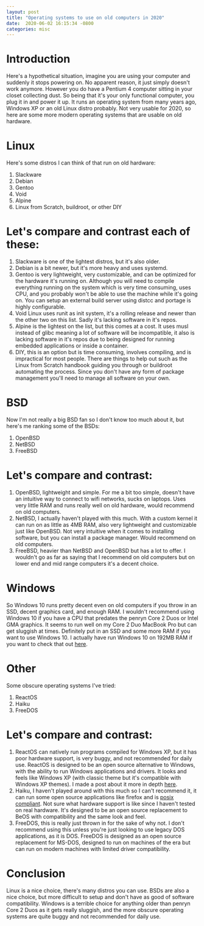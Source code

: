 ```yaml
---
layout:	post
title: "Operating systems to use on old computers in 2020"
date:  2020-06-02 16:15:34 -0800
categories: misc
---
```

# **Introduction**
Here's a hypothetical situation, imagine you are using your computer and suddenly it stops powering on. No apparent reason, it just simply doesn't work anymore. However you do have a Pentium 4 computer sitting in your closet collecting dust. So being that it's your only functional computer, you plug it in and power it up. It runs an operating system from many years ago, Windows XP or an old Linux distro probably. Not very usable for 2020, so here are some more modern operating systems that are usable on old hardware.

# **Linux**
Here's some distros I can think of that run on old hardware:
1. Slackware
2. Debian
3. Gentoo
4. Void
5. Alpine
6. Linux from Scratch, buildroot, or other DIY

# Let's compare and contrast each of these:
1. Slackware is one of the lightest distros, but it's also older.
2. Debian is a bit newer, but it's more heavy and uses systemd.
3. Gentoo is very lightweight, very customizable, and can be optimized for the hardware it's running on. Although you will need to compile everything running on the system which is very time consuming, uses CPU, and you probably won't be able to use the machine while it's going on. You can setup an external build server using distcc and portage is highly configurable.
4. Void Linux uses runit as init system, it's a rolling release and newer than the other two on this list. Sadly it's lacking software in it's repos.
5. Alpine is the lightest on the list, but this comes at a cost. It uses musl instead of glibc meaning a lot of software will be incompatible, it also is lacking software in it's repos due to being designed for running embedded applications or inside a container.
6. DIY, this is an option but is time consuming, involves compiling, and is impractical for most people. There are things to help out such as the Linux from Scratch handbook guiding you through or buildroot automating the process. Since you don't have any form of package management you'll need to manage all software on your own.

# **BSD**
Now I'm not really a big BSD fan so I don't know too much about it, but here's me ranking some of the BSDs:
1. OpenBSD
2. NetBSD
3. FreeBSD

# Let's compare and contrast:
1. OpenBSD, lightweight and simple. For me a bit too simple, doesn't have an intuitive way to connect to wifi networks, sucks on laptops. Uses very little RAM and runs really well on old hardware, would recommend on old computers.
2. NetBSD, I actually haven't played with this much. With a custom kernel it can run on as little as 4MB RAM, also very lightweight and customizable just like OpenBSD. Not very intuitive when it comes to installing software, but you can install a package manager. Would recommend on old computers.
3. FreeBSD, heavier than NetBSD and OpenBSD but has a lot to offer. I wouldn't go as far as saying that I recommend on old computers but on lower end and mid range computers it's a decent choice.

# **Windows**
So Windows 10 runs pretty decent even on old computers if you throw in an SSD, decent graphics card, and enough RAM. I wouldn't recommend using Windows 10 if you have a CPU that predates the penryn Core 2 Duos or Intel GMA graphics. It seems to run well on my Core 2 Duo MacBook Pro but can get sluggish at times. Definitely put in an SSD and some more RAM if you want to use Windows 10. I actually have run Windows 10 on 192MB RAM if you want to check that out [here](https://twitter.com/0xN0ri/status/1245757272996765697?s=20).

# **Other**
Some obscure operating systems I've tried:
1. ReactOS
2. Haiku
3. FreeDOS

# Let's compare and contrast:
1. ReactOS can natively run programs compiled for Windows XP, but it has poor hardware support, is very buggy, and not recommended for daily use. ReactOS is designed to be an open source alternative to Windows, with the ability to run Windows applications and drivers. It looks and feels like Windows XP (with classic theme but it's compatible with Windows XP themes). I made a post about it more in depth [here](/taking-a-look-at-reactos).
2. Haiku, I haven't played around with this much so I can't recommend it, it can run some open source applications like firefox and is [posix compliant](https://discuss.haiku-os.org/t/is-haiku-a-unix-like-os/8801#:~:text=According%20to%20the%20POSIX%20article,POSIX%2Dcompliant%20and%20UNIX%20variants.). Not sure what hardware support is like since I haven't tested on real hardware. It's designed to be an open source replacement to BeOS with compatibility and the same look and feel.
3. FreeDOS, this is really just thrown in for the sake of why not. I don't recommend using this unless you're just looking to use legacy DOS applications, as it is DOS. FreeDOS is designed as an open source replacement for MS-DOS, designed to run on machines of the era but can run on modern machines with limited driver compatibility.

# **Conclusion**
Linux is a nice choice, there's many distros you can use. BSDs are also a nice choice, but more difficult to setup and don't have as good of software compatibility. Windows is a terrible choice for anything older than penryn Core 2 Duos as it gets really sluggish, and the more obscure operating systems are quite buggy and not recommended for daily use.
